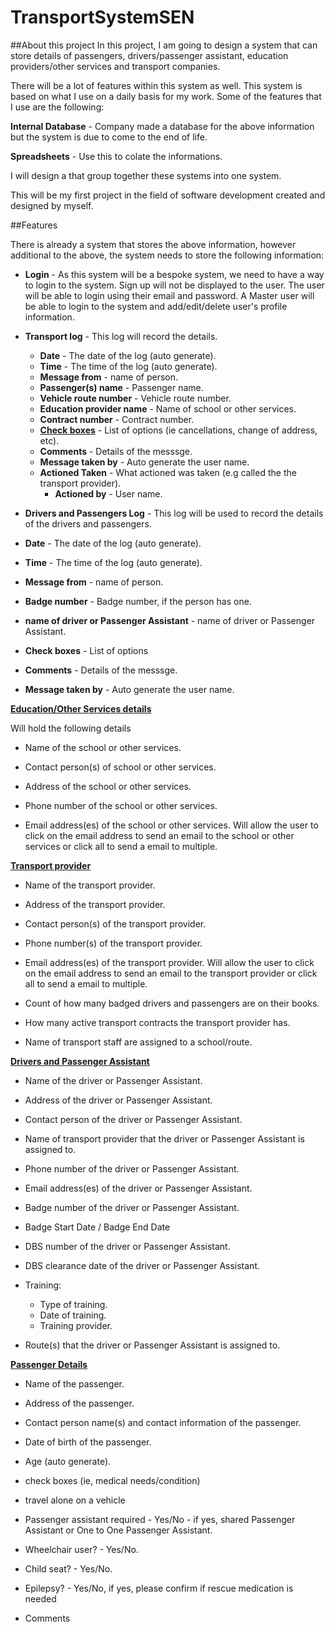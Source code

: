 # TransportSystemSEN

##About this project
In this project, I am going to design a system that can store details of passengers, drivers/passenger assistant, education providers/other services and transport companies.

There will be a lot of features within this system as well. This system is based on what I use on a daily basis for my work. Some of the features that I use are the following:

**Internal Database** - Company made a database for the above information but the system is due to come to the end of life.

**Spreadsheets** - Use this to colate the informations.

I will design a that group together these systems into one system.

This will be my first project in the field of software development created and designed by myself.

##Features

There is already a system that stores the above information, however additional to the above, the system needs to store the following information:

- **Login** - As this system will be a bespoke system, we need to have a way to login to the system. Sign up will not be displayed to the user. The user will be able to login using their email and password. A Master user will be able to login to the system and add/edit/delete user's profile information.

- **Transport log** - This log will record the details.

  - **Date** - The date of the log (auto generate).
  - **Time** - The time of the log (auto generate).
  - **Message from** - name of person.
  - **Passenger(s) name** - Passenger name.
  - **Vehicle route number** - Vehicle route number.
  - **Education provider name** - Name of school or other services.
  - **Contract number** - Contract number.
  - **<ins>Check boxes</ins>** - List of options (ie cancellations, change of address, etc).
  - **Comments** - Details of the messsge.
  - **Message taken by** - Auto generate the user name.
  - **Actioned Taken** - What actioned was taken (e.g called the the transport provider).
    - **Actioned by** - User name.

- **Drivers and Passengers Log** - This log will be used to record the details of the drivers and passengers.

- **Date** - The date of the log (auto generate).

- **Time** - The time of the log (auto
  generate).

- **Message from** - name of person.

- **Badge number** - Badge number, if the person has one.

- **name of driver or Passenger Assistant** - name of driver or Passenger Assistant.

- **Check boxes** - List of options

- **Comments** - Details of the messsge.

- **Message taken by** - Auto generate the user name.

**<ins>Education/Other Services details</ins>**

Will hold the following details

- Name of the school or other services.

- Contact person(s) of school or other services.

- Address of the school or other services.

- Phone number of the school or other services.

- Email address(es) of the school or other services. Will allow the user to click on the email address to send an email to the school or other services or click all to send a email to multiple.

**<ins>Transport provider</ins>**

- Name of the transport provider.

- Address of the transport provider.

- Contact person(s) of the transport provider.

- Phone number(s) of the transport provider.

- Email address(es) of the transport provider. Will allow the user to click on the email address to send an email to the transport provider or click all to send a email to multiple.

- Count of how many badged drivers and passengers are on their books.

- How many active transport contracts the transport provider has.

- Name of transport staff are assigned to a school/route.

**<ins>Drivers and Passenger Assistant</ins>**

- Name of the driver or Passenger Assistant.

- Address of the driver or Passenger Assistant.

- Contact person of the driver or Passenger Assistant.

- Name of transport provider that the driver or Passenger Assistant is assigned to.

- Phone number of the driver or Passenger Assistant.

- Email address(es) of the driver or Passenger Assistant.

- Badge number of the driver or Passenger Assistant.

- Badge Start Date / Badge End Date

- DBS number of the driver or Passenger Assistant.

- DBS clearance date of the driver or Passenger Assistant.

- Training:

  - Type of training.
  - Date of training.
  - Training provider.

- Route(s) that the driver or Passenger Assistant is assigned to.

**<ins>Passenger Details</ins>**

- Name of the passenger.

- Address of the passenger.

- Contact person name(s) and contact information of the passenger.

- Date of birth of the passenger.

- Age (auto generate).

- check boxes (ie, medical needs/condition)

- travel alone on a vehicle

- Passenger assistant required - Yes/No - if yes, shared Passenger Assistant or One to One Passenger Assistant.

- Wheelchair user? - Yes/No.

- Child seat? - Yes/No.

- Epilepsy? - Yes/No, if yes, please confirm if rescue medication is needed

- Comments
